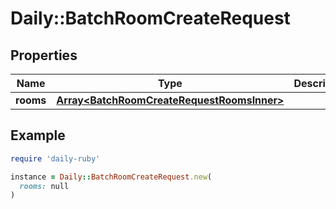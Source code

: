 # Daily::BatchRoomCreateRequest

## Properties

| Name | Type | Description | Notes |
| ---- | ---- | ----------- | ----- |
| **rooms** | [**Array&lt;BatchRoomCreateRequestRoomsInner&gt;**](BatchRoomCreateRequestRoomsInner.md) |  | [optional] |

## Example

```ruby
require 'daily-ruby'

instance = Daily::BatchRoomCreateRequest.new(
  rooms: null
)
```

